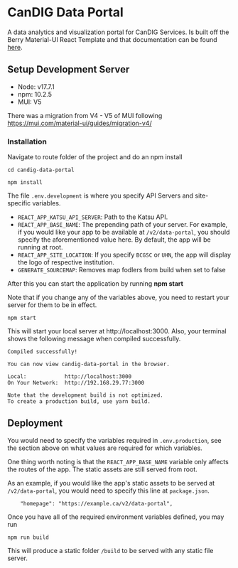 # CanDIG Data Portal

A data analytics and visualization portal for CanDIG Services. Is built off the Berry Material-UI React Template and that documentation can be found [here](https://codedthemes.gitbook.io/berry/).

## Setup Development Server

-   Node: v17.7.1
-   npm: 10.2.5
-   MUI: V5

There was a migration from V4 - V5 of MUI following https://mui.com/material-ui/guides/migration-v4/

### Installation

Navigate to route folder of the project and do an npm install

```
cd candig-data-portal
```

```
npm install
```

The file `.env.development` is where you specify API Servers and site-specific variables.

-   `REACT_APP_KATSU_API_SERVER`: Path to the Katsu API.
-   `REACT_APP_BASE_NAME`: The prepending path of your server. For example, if you would like your app to be available at `/v2/data-portal`, you should specify the aforementioned value here. By default, the app will be running at root.
-   `REACT_APP_SITE_LOCATION`: If you specify `BCGSC` or `UHN`, the app will display the logo of respective institution.
-   `GENERATE_SOURCEMAP`: Removes map fodlers from build when set to false

After this you can start the application by running **npm start**

Note that if you change any of the variables above, you need to restart your server for them to be in effect.

```
npm start
```

This will start your local server at http://localhost:3000. Also, your terminal shows the following message when compiled successfully.

```
Compiled successfully!

You can now view candig-data-portal in the browser.

Local:            http://localhost:3000
On Your Network:  http://192.168.29.77:3000

Note that the development build is not optimized.
To create a production build, use yarn build.
```

## Deployment

You would need to specify the variables required in `.env.production`, see the section above on what values are required for which variables.

One thing worth noting is that the `REACT_APP_BASE_NAME` variable only affects the routes of the app. The static assets are still served from root.

As an example, if you would like the app's static assets to be served at `/v2/data-portal`, you would need to specify this line at `package.json`.

```
    "homepage": "https://example.ca/v2/data-portal",
```

Once you have all of the required environment variables defined, you may run

```
npm run build
```

This will produce a static folder `/build` to be served with any static file server.
